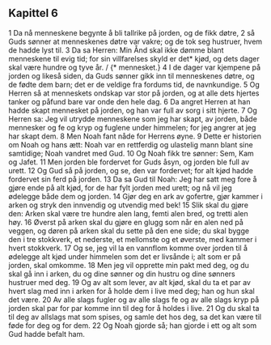 ## Kapittel 6

1 Da nå menneskene begynte å bli tallrike på jorden, og de fikk døtre,
2 så Guds sønner at menneskenes døtre var vakre; og de tok seg hustruer, hvem de hadde lyst til.
3 Da sa Herren: Min Ånd skal ikke dømme blant menneskene til evig tid; for sin villfarelses skyld er det* kjød, og dets dager skal være hundre og tyve år. / {* mennesket.}
4 I de dager var kjempene på jorden og likeså siden, da Guds sønner gikk inn til menneskenes døtre, og de fødte dem barn; det er de veldige fra fordums tid, de navnkundige.
5 Og Herren så at menneskets ondskap var stor på jorden, og at alle dets hjertes tanker og påfund bare var onde den hele dag.
6 Da angret Herren at han hadde skapt mennesket på jorden, og han var full av sorg i sitt hjerte.
7 Og Herren sa: Jeg vil utrydde menneskene som jeg har skapt, av jorden, både mennesker og fe og kryp og fuglene under himmelen; for jeg angrer at jeg har skapt dem.
8 Men Noah fant nåde for Herrens øyne.
9 Dette er historien om Noah og hans ætt: Noah var en rettferdig og ulastelig mann blant sine samtidige; Noah vandret med Gud.
10 Og Noah fikk tre sønner: Sem, Kam og Jafet.
11 Men jorden ble fordervet for Guds åsyn, og jorden ble full av urett.
12 Og Gud så på jorden, og se, den var fordervet; for alt kjød hadde fordervet sin ferd på jorden.
13 Da sa Gud til Noah: Jeg har satt meg fore å gjøre ende på alt kjød, for de har fylt jorden med urett; og nå vil jeg ødelegge både dem og jorden.
14 Gjør deg en ark av gofertre, gjør kammer i arken og stryk den innvendig og utvendig med bek!
15 Slik skal du gjøre den: Arken skal være tre hundre alen lang, femti alen bred, og tretti alen høy.
16 Øverst på arken skal du gjøre en glugg som når en alen ned på veggen, og døren på arken skal du sette på den ene side; du skal bygge den i tre stokkverk, et nederste, et mellomste og et øverste, med kammer i hvert stokkverk.
17 Og se, jeg vil la en vannflom komme over jorden til å ødelegge alt kjød under himmelen som det er livsånde i; alt som er på jorden, skal omkomme.
18 Men jeg vil opprette min pakt med deg, og du skal gå inn i arken, du og dine sønner og din hustru og dine sønners hustruer med deg.
19 Og av alt som lever, av alt kjød, skal du ta et par av hvert slag med inn i arken for å holde dem i live med deg; han og hun skal det være.
20 Av alle slags fugler og av alle slags fe og av alle slags kryp på jorden skal par for par komme inn til deg for å holdes i live.
21 Og du skal ta til deg av allslags mat som spises, og samle det hos deg, sa det kan være til føde for deg og for dem.
22 Og Noah gjorde så; han gjorde i ett og alt som Gud hadde befalt ham.
